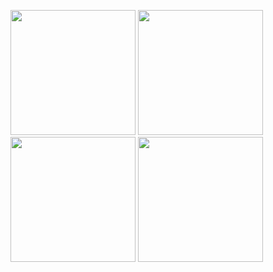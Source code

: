 
<p float="left">
  <img src="https://github.com/0danylo/charted/assets/29526662/ae702b10-c7d1-43a2-996f-6784135fce4e" width="200" />
  <img src="https://github.com/0danylo/charted/assets/29526662/1812c969-cce0-4d4b-9f0b-279b9dd396cb" width="200" />
  <img src="https://github.com/0danylo/charted/assets/29526662/6d490dfc-eb7a-4dd9-81ef-bae6b3b0813a" width="200" /> 
  <img src="https://github.com/0danylo/charted/assets/29526662/a870508a-8d62-41bd-91ee-f397159bc5ed" width="200" />
</p>
